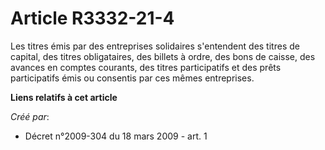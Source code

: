 # Article R3332-21-4

Les titres émis par des entreprises solidaires s'entendent des titres de capital, des titres obligataires, des billets à
ordre, des bons de caisse, des avances en comptes courants, des titres participatifs et des prêts participatifs émis ou
consentis par ces mêmes entreprises.

**Liens relatifs à cet article**

_Créé par_:

  - Décret n°2009-304 du 18 mars 2009 - art. 1
